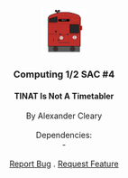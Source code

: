 <br/>
<p align="center">
  <a href="https://github.com/ClearyCoding/TINAT-Computing_SAC4">
    <img src="icon.png" alt="Logo" width="80" height="80">
  </a>

<h3 align="center">Computing 1/2 SAC #4</h3>
<h4 align="center">TINAT Is Not A Timetabler</h4>

  <p align="center">
    By Alexander Cleary
    <br/>
    <br/>
    Dependencies: 
    <br/>
    -
    <br/>
    <br/>
    <a href="https://github.com/ClearyCoding/TINAT-Computing_SAC4/issues">Report Bug</a>
    .
    <a href="https://github.com/ClearyCoding/TINAT-Computing_SAC4/issues">Request Feature</a>
  </p>
</p>
